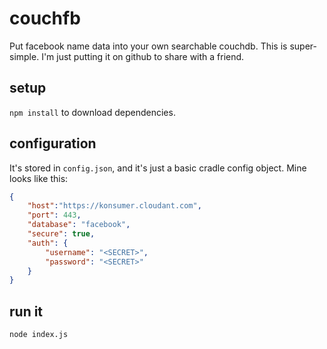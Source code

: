 # couchfb

Put facebook name data into your own searchable couchdb. This is super-simple. I'm just putting it on github to share with a friend.

## setup

`npm install` to download dependencies.

## configuration

It's stored in `config.json`, and it's just a basic cradle config object. Mine looks like this:

```json
{
	"host":"https://konsumer.cloudant.com",
	"port": 443,
	"database": "facebook",
	"secure": true,
	"auth": {
		"username": "<SECRET>",
		"password": "<SECRET>"
	}
}
```

## run it

`node index.js`

